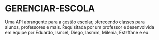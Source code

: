 # GERENCIAR-ESCOLA
Uma API abrangente para a gestão escolar, oferecendo classes para alunos, professores e mais. Requisitada por um professor e desenvolvida em equipe por Eduardo, Ismael, Diego, Iasmim, Milenia, Esteffane e eu.